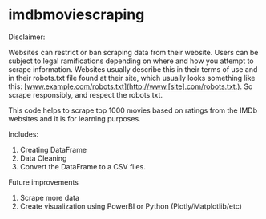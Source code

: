# imdbmoviescraping

Disclaimer:

Websites can restrict or ban scraping data from their website. Users can be subject to legal ramifications depending on where and how you attempt to scrape information. Websites usually describe this in their terms of use and in their robots.txt file found at their site, which usually looks something like this: [www.example.com/robots.txt](http://www.[site].com/robots.txt.). So scrape responsibly, and respect the robots.txt.

This code helps to scrape top 1000 movies based on ratings from the IMDb websites and it is for learning purposes.

Includes:
1) Creating DataFrame
2) Data Cleaning
3) Convert the DataFrame to a CSV files.

Future improvements
1) Scrape more data
2) Create visualization using PowerBI or Python (Plotly/Matplotlib/etc)
